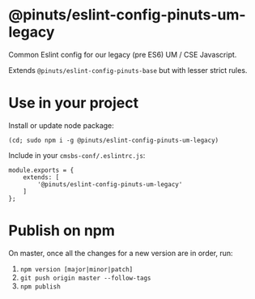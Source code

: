 # @pinuts/eslint-config-pinuts-um-legacy
Common Eslint config for our legacy (pre ES6) UM / CSE Javascript.

Extends `@pinuts/eslint-config-pinuts-base` but with lesser strict rules.


# Use in your project

Install or update node package:
```
(cd; sudo npm i -g @pinuts/eslint-config-pinuts-um-legacy)
```

Include in your `cmsbs-conf/.eslintrc.js`:

```
module.exports = {
    extends: [
        '@pinuts/eslint-config-pinuts-um-legacy'
    ]
};
```

# Publish on npm

On master, once all the changes for a new version are in order, run:

1. `npm version [major|minor|patch]`
2. `git push origin master --follow-tags`
3. `npm publish`
